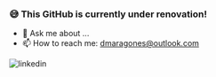 ### :sweat_smile: This GitHub is currently under renovation!

* 💬 Ask me about ...
* 📫 How to reach me: dmaragones@outlook.com

![linkedin](https://img.shields.io/badge/linkedin-here!-blue?link=https%3A%2F%2Fwww.linkedin.com%2Fin%2Fdarren-miguel-aragones-1aa065195%2F
)

<!--

Maybe I could add a bot which cycles through different quotes and emojis for this README.md?
**ara-gone/ara-gone** is a ✨ _special_ ✨ repository because its `README.md` (this file) appears on your GitHub profile.

![github](https://img.shields.io/badge/GitHub-000000?style=for-the-badge&logo=GitHub&logoColor=white)

Here are some ideas to get you started:

- 🔭 I’m currently working on ...
- 🌱 I’m currently learning ...
- 👯 I’m looking to collaborate on ...
- 🤔 I’m looking for help with ...
- 💬 Ask me about ...
- 📫 How to reach me: ...
- 😄 Pronouns: ...
- ⚡ Fun fact: ...
-->
